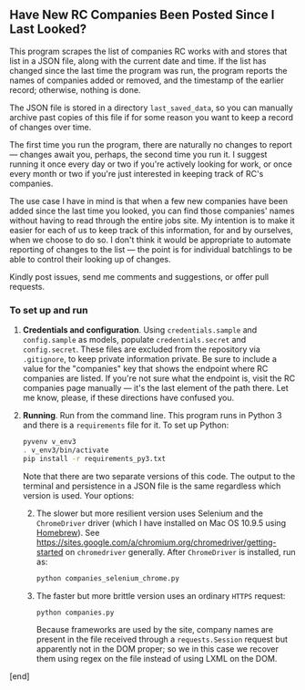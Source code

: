 ## Have New RC Companies Been Posted Since I Last Looked?

This program scrapes the list of companies RC works with and stores that list in a JSON file, along with the current date and time. If the list has changed since the last time the program was run, the program reports the names of companies added or removed, and the timestamp of the earlier record; otherwise, nothing is done.

The JSON file is stored in a directory `last_saved_data`, so you can manually archive past copies of this file if for some reason you want to keep a record of changes over time.

The first time you run the program, there are naturally no changes to report — changes await you, perhaps, the second time you run it. I suggest running it once every day or two if you're actively looking for work, or once every month or two if you're just interested in keeping track of RC's companies.

The use case I have in mind is that when a few new companies have been added since the last time you looked, you can find those companies' names without having to read through the entire jobs site. My intention is to make it easier for each of us to keep track of this information, for and by ourselves, when we choose to do so. I don't think it would be appropriate to automate reporting of changes to the list — the point is for individual batchlings to be able to control their looking up of changes.

Kindly post issues, send me comments and suggestions, or offer pull requests.

### To set up and run

 1. **Credentials and configuration**. Using `credentials.sample` and `config.sample` as models, populate `credentials.secret` and `config.secret`. These files are excluded from the repository via `.gitignore`, to keep private information private. Be sure to include a value for the "companies" key that shows the endpoint where RC companies are listed. If you're not sure what the endpoint is, visit the RC companies page manually — it's the last element of the path there. Let me know, please, if these directions have confused you.

 1. **Running**. Run from the command line. This program runs in Python 3 and there is a `requirements` file for it. To set up Python:

    ```bash
    pyvenv v_env3
    . v_env3/bin/activate
    pip install -r requirements_py3.txt
    ```

    Note that there are two separate versions of this code. The output to the terminal and persistence in a JSON file is the same regardless which version is used. Your options:

    2. The slower but more resilient version uses Selenium and the `ChromeDriver` driver (which I have installed on Mac OS 10.9.5 using [Homebrew](http://brew.sh/)). See https://sites.google.com/a/chromium.org/chromedriver/getting-started on `chromedriver` generally. After `ChromeDriver` is installed, run as:

       ```bash
       python companies_selenium_chrome.py
       ```

    2. The faster but more brittle version uses an ordinary `HTTPS` request:

       ```bash
       python companies.py
       ```

       Because frameworks are used by the site, company names are present in the file received through a `requests.Session` request but apparently not in the DOM proper; so we in this case we recover them using regex on the file instead of using LXML on the DOM.

[end]
